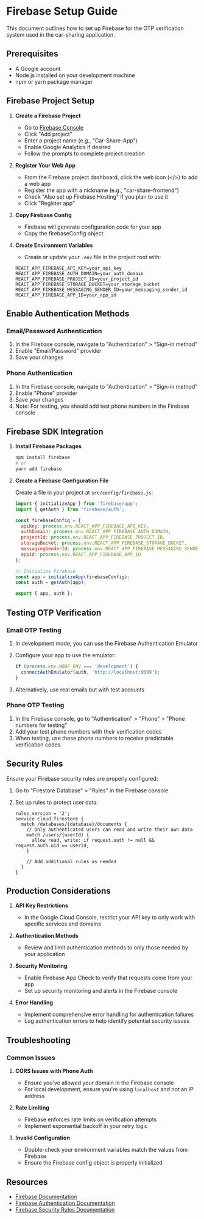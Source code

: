 # Firebase Setup Guide

This document outlines how to set up Firebase for the OTP verification system used in the car-sharing application.

## Prerequisites

- A Google account
- Node.js installed on your development machine
- npm or yarn package manager

## Firebase Project Setup

1. **Create a Firebase Project**
   - Go to [Firebase Console](https://console.firebase.google.com/)
   - Click "Add project"
   - Enter a project name (e.g., "Car-Share-App")
   - Enable Google Analytics if desired
   - Follow the prompts to complete project creation

2. **Register Your Web App**
   - From the Firebase project dashboard, click the web icon (</>) to add a web app
   - Register the app with a nickname (e.g., "car-share-frontend")
   - Check "Also set up Firebase Hosting" if you plan to use it
   - Click "Register app"

3. **Copy Firebase Config**
   - Firebase will generate configuration code for your app
   - Copy the firebaseConfig object

4. **Create Environment Variables**
   - Create or update your `.env` file in the project root with:

   ```
   REACT_APP_FIREBASE_API_KEY=your_api_key
   REACT_APP_FIREBASE_AUTH_DOMAIN=your_auth_domain
   REACT_APP_FIREBASE_PROJECT_ID=your_project_id
   REACT_APP_FIREBASE_STORAGE_BUCKET=your_storage_bucket
   REACT_APP_FIREBASE_MESSAGING_SENDER_ID=your_messaging_sender_id
   REACT_APP_FIREBASE_APP_ID=your_app_id
   ```

## Enable Authentication Methods

### Email/Password Authentication

1. In the Firebase console, navigate to "Authentication" > "Sign-in method"
2. Enable "Email/Password" provider
3. Save your changes

### Phone Authentication

1. In the Firebase console, navigate to "Authentication" > "Sign-in method"
2. Enable "Phone" provider
3. Save your changes
4. Note: For testing, you should add test phone numbers in the Firebase console

## Firebase SDK Integration

1. **Install Firebase Packages**

   ```bash
   npm install firebase
   # or
   yarn add firebase
   ```

2. **Create a Firebase Configuration File**

   Create a file in your project at `src/config/firebase.js`:

   ```javascript
   import { initializeApp } from 'firebase/app';
   import { getAuth } from 'firebase/auth';

   const firebaseConfig = {
     apiKey: process.env.REACT_APP_FIREBASE_API_KEY,
     authDomain: process.env.REACT_APP_FIREBASE_AUTH_DOMAIN,
     projectId: process.env.REACT_APP_FIREBASE_PROJECT_ID,
     storageBucket: process.env.REACT_APP_FIREBASE_STORAGE_BUCKET,
     messagingSenderId: process.env.REACT_APP_FIREBASE_MESSAGING_SENDER_ID,
     appId: process.env.REACT_APP_FIREBASE_APP_ID
   };

   // Initialize Firebase
   const app = initializeApp(firebaseConfig);
   const auth = getAuth(app);

   export { app, auth };
   ```

## Testing OTP Verification

### Email OTP Testing

1. In development mode, you can use the Firebase Authentication Emulator
2. Configure your app to use the emulator:

   ```javascript
   if (process.env.NODE_ENV === 'development') {
     connectAuthEmulator(auth, 'http://localhost:9099');
   }
   ```

3. Alternatively, use real emails but with test accounts

### Phone OTP Testing

1. In the Firebase console, go to "Authentication" > "Phone" > "Phone numbers for testing"
2. Add your test phone numbers with their verification codes
3. When testing, use these phone numbers to receive predictable verification codes

## Security Rules

Ensure your Firebase security rules are properly configured:

1. Go to "Firestore Database" > "Rules" in the Firebase console
2. Set up rules to protect user data:

   ```
   rules_version = '2';
   service cloud.firestore {
     match /databases/{database}/documents {
       // Only authenticated users can read and write their own data
       match /users/{userId} {
         allow read, write: if request.auth != null && request.auth.uid == userId;
       }
       
       // Add additional rules as needed
     }
   }
   ```

## Production Considerations

1. **API Key Restrictions**
   - In the Google Cloud Console, restrict your API key to only work with specific services and domains

2. **Authentication Methods**
   - Review and limit authentication methods to only those needed by your application

3. **Security Monitoring**
   - Enable Firebase App Check to verify that requests come from your app
   - Set up security monitoring and alerts in the Firebase console

4. **Error Handling**
   - Implement comprehensive error handling for authentication failures
   - Log authentication errors to help identify potential security issues

## Troubleshooting

### Common Issues

1. **CORS Issues with Phone Auth**
   - Ensure you've allowed your domain in the Firebase console
   - For local development, ensure you're using `localhost` and not an IP address

2. **Rate Limiting**
   - Firebase enforces rate limits on verification attempts
   - Implement exponential backoff in your retry logic

3. **Invalid Configuration**
   - Double-check your environment variables match the values from Firebase
   - Ensure the Firebase config object is properly initialized

## Resources

- [Firebase Documentation](https://firebase.google.com/docs)
- [Firebase Authentication Documentation](https://firebase.google.com/docs/auth)
- [Firebase Security Rules Documentation](https://firebase.google.com/docs/rules) 